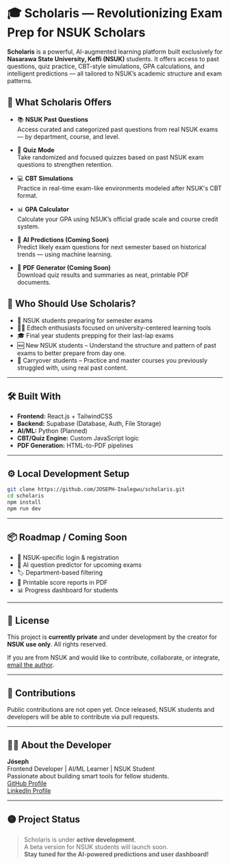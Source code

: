 # 🎓 Scholaris — Revolutionizing Exam Prep for NSUK Scholars

**Scholaris** is a powerful, AI-augmented learning platform built exclusively for **Nasarawa State University, Keffi (NSUK)** students. It offers access to past questions, quiz practice, CBT-style simulations, GPA calculations, and intelligent predictions — all tailored to NSUK’s academic structure and exam patterns.



## 📘 What Scholaris Offers

- 📚 **NSUK Past Questions**  
  Access curated and categorized past questions from real NSUK exams — by department, course, and level.

- 🧠 **Quiz Mode**  
  Take randomized and focused quizzes based on past NSUK exam questions to strengthen retention.

- 💻 **CBT Simulations**  
  Practice in real-time exam-like environments modeled after NSUK's CBT format.

- 📊 **GPA Calculator**  
  Calculate your GPA using NSUK’s official grade scale and course credit system.

- 🔮 **AI Predictions (Coming Soon)**  
  Predict likely exam questions for next semester based on historical trends — using machine learning.

- 🧾 **PDF Generator (Coming Soon)**  
  Download quiz results and summaries as neat, printable PDF documents.



## 🎯 Who Should Use Scholaris?

- 📖 NSUK students preparing for semester exams  
- 🧑‍💻 Edtech enthusiasts focused on university-centered learning tools  
- 🎓 Final year students prepping for their last-lap exams
- 🆕 New NSUK students – Understand the structure and pattern of past exams to better prepare from day one.
- 🔁 Carryover students – Practice and master courses you previously struggled with, using real past content.

---

## 🛠️ Built With

- **Frontend:** React.js + TailwindCSS  
- **Backend:** Supabase (Database, Auth, File Storage)  
- **AI/ML:** Python (Planned)  
- **CBT/Quiz Engine:** Custom JavaScript logic  
- **PDF Generation:** HTML-to-PDF pipelines

---

## ⚙️ Local Development Setup

```bash
git clone https://github.com/JOSEPH-Inalegwu/scholaris.git
cd scholaris
npm install
npm run dev
```

---

## 📦 Roadmap / Coming Soon

- 🔐 NSUK-specific login & registration   
- 🧠 AI question predictor for upcoming exams  
- 🏷️ Department-based filtering  
- 🧾 Printable score reports in PDF  
- 📊 Progress dashboard for students

---

## 📄 License

This project is **currently private** and under development by the creator for **NSUK use only**. All rights reserved.

If you are from NSUK and would like to contribute, collaborate, or integrate, [email the author](mailto:josephjonahinalegwu@gmail.com).

---

## 🤝 Contributions

Public contributions are not open yet. Once released, NSUK students and developers will be able to contribute via pull requests.

---

## 👨‍💻 About the Developer

**Jóseph**  
Frontend Developer | AI/ML Learner | NSUK Student  
Passionate about building smart tools for fellow students.  
[GitHub Profile](https://github.com/JOSEPH-Inalegwu)  
[LinkedIn Profile](https://www.linkedin.com/in/joseph-jonah)


---

## 🟡 Project Status

> Scholaris is under **active development**.  
> A beta version for NSUK students will launch soon.  
> **Stay tuned for the AI-powered predictions and user dashboard!**
